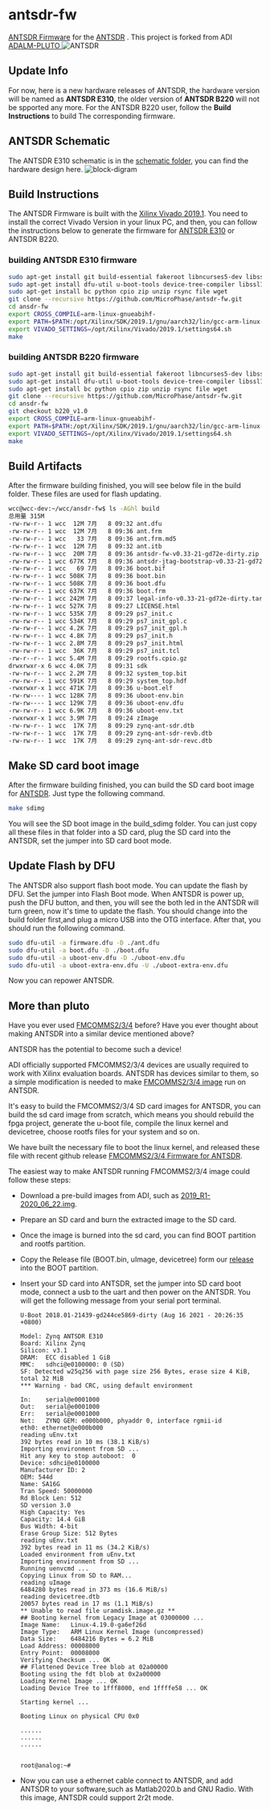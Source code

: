 # antsdr-fw
[ANTSDR Firmware](https://github.com/MicroPhase/antsdr-fw) for the [ANTSDR](https://item.taobao.com/item.htm?spm=a230r.1.14.16.34e21142YIlxqx&id=647986963313&ns=1&abbucket=2#detail) .
This project is forked from ADI [ADALM-PLUTO ](https://github.com/analogdevicesinc/plutosdr-fw) 
![ANTSDR](./images/ANTSDR.png)

## Update Info
For now, here is a new hardware releases of ANTSDR, the hardware version will be named as **ANTSDR E310**, the older version of **ANTSDR B220** will not be spported any more. For the ANTSDR B220 user, follow the **Build Instructions** to build The corresponding firmware.

## ANTSDR Schematic
The ANTSDR E310 schematic is in the [schematic folder](./schematic),  you can find the hardware design here.
![block-digram](./images/block-diagram.png)
## Build Instructions
The ANTSDR Firmware is built with the [Xilinx Vivado 2019.1](https://www.xilinx.com/member/forms/download/xef-vivado.html?filename=Xilinx_Vivado_SDK_Web_2019.1_0524_1430_Lin64.bin). You need to install the correct Vivado Version in your linux PC, and then, you can follow the instructions below to generate the firmware for [ANTSDR E310](https://item.taobao.com/item.htm?spm=a230r.1.14.16.34e21142YIlxqx&id=647986963313&ns=1&abbucket=2#detail) or ANTSDR B220.

### building ANTSDR E310 firmware
```bash
sudo apt-get install git build-essential fakeroot libncurses5-dev libssl-dev ccache 
sudo apt-get install dfu-util u-boot-tools device-tree-compiler libssl1.0-dev mtools
sudo apt-get install bc python cpio zip unzip rsync file wget 
git clone --recursive https://github.com/MicroPhase/antsdr-fw.git 
cd ansdr-fw 
export CROSS_COMPILE=arm-linux-gnueabihf- 
export PATH=$PATH:/opt/Xilinx/SDK/2019.1/gnu/aarch32/lin/gcc-arm-linux-gnueabi/bin 
export VIVADO_SETTINGS=/opt/Xilinx/Vivado/2019.1/settings64.sh
make
```

### building ANTSDR B220 firmware
```bash
sudo apt-get install git build-essential fakeroot libncurses5-dev libssl-dev ccache 
sudo apt-get install dfu-util u-boot-tools device-tree-compiler libssl1.0-dev mtools
sudo apt-get install bc python cpio zip unzip rsync file wget 
git clone --recursive https://github.com/MicroPhase/antsdr-fw.git 
cd ansdr-fw 
git checkout b220_v1.0
export CROSS_COMPILE=arm-linux-gnueabihf- 
export PATH=$PATH:/opt/Xilinx/SDK/2019.1/gnu/aarch32/lin/gcc-arm-linux-gnueabi/bin 
export VIVADO_SETTINGS=/opt/Xilinx/Vivado/2019.1/settings64.sh
make
```

## Build Artifacts 
After the firmware building finished, you will see below file in the build folder. These files are used for flash updating.
```bash 
wcc@wcc-dev:~/wcc/ansdr-fw$ ls -AGhl build 
总用量 315M
-rw-rw-r-- 1 wcc  12M 7月   8 09:32 ant.dfu
-rw-rw-r-- 1 wcc  12M 7月   8 09:36 ant.frm
-rw-rw-r-- 1 wcc   33 7月   8 09:36 ant.frm.md5
-rw-rw-r-- 1 wcc  12M 7月   8 09:32 ant.itb
-rw-rw-r-- 1 wcc  20M 7月   8 09:36 antsdr-fw-v0.33-21-gd72e-dirty.zip
-rw-rw-r-- 1 wcc 677K 7月   8 09:36 antsdr-jtag-bootstrap-v0.33-21-gd72e-dirty.zip
-rw-rw-r-- 1 wcc   69 7月   8 09:36 boot.bif
-rw-rw-r-- 1 wcc 508K 7月   8 09:36 boot.bin
-rw-rw-r-- 1 wcc 508K 7月   8 09:36 boot.dfu
-rw-rw-r-- 1 wcc 637K 7月   8 09:36 boot.frm
-rw-rw-r-- 1 wcc 242M 7月   8 09:37 legal-info-v0.33-21-gd72e-dirty.tar.gz
-rw-rw-r-- 1 wcc 527K 7月   8 09:27 LICENSE.html
-rw-rw-r-- 1 wcc 535K 7月   8 09:29 ps7_init.c
-rw-rw-r-- 1 wcc 534K 7月   8 09:29 ps7_init_gpl.c
-rw-rw-r-- 1 wcc 4.2K 7月   8 09:29 ps7_init_gpl.h
-rw-rw-r-- 1 wcc 4.8K 7月   8 09:29 ps7_init.h
-rw-rw-r-- 1 wcc 2.8M 7月   8 09:29 ps7_init.html
-rw-rw-r-- 1 wcc  36K 7月   8 09:29 ps7_init.tcl
-rw-r--r-- 1 wcc 5.4M 7月   8 09:29 rootfs.cpio.gz
drwxrwxr-x 6 wcc 4.0K 7月   8 09:31 sdk
-rw-rw-r-- 1 wcc 2.2M 7月   8 09:32 system_top.bit
-rw-rw-r-- 1 wcc 591K 7月   8 09:29 system_top.hdf
-rwxrwxr-x 1 wcc 471K 7月   8 09:36 u-boot.elf
-rw-rw---- 1 wcc 128K 7月   8 09:36 uboot-env.bin
-rw-rw---- 1 wcc 129K 7月   8 09:36 uboot-env.dfu
-rw-rw-r-- 1 wcc 6.9K 7月   8 09:36 uboot-env.txt
-rwxrwxr-x 1 wcc 3.9M 7月   8 09:24 zImage
-rw-rw-r-- 1 wcc  17K 7月   8 09:29 zynq-ant-sdr.dtb
-rw-rw-r-- 1 wcc  17K 7月   8 09:29 zynq-ant-sdr-revb.dtb
-rw-rw-r-- 1 wcc  17K 7月   8 09:29 zynq-ant-sdr-revc.dtb
```

## Make SD card boot image
After the firmware building finished, you can build the SD card boot image for [ANTSDR](https://item.taobao.com/item.htm?spm=a230r.1.14.16.34e21142YIlxqx&id=647986963313&ns=1&abbucket=2#detail). Just type the following command.
```bash
make sdimg
```
You will see the SD boot image in the build_sdimg folder. You can just copy all these files in that folder into a SD card, plug the SD card into the ANTSDR, set the jumper into SD card boot mode.

## Update Flash by DFU
The ANTSDR also support flash boot mode. You can update the flash by DFU. Set the jumper into Flash Boot mode. When ANTSDR is power up, push the DFU button, and then, you will see the both led in the ANTSDR will turn green, now it's time to update the flash.
You should change into the build folder first,and plug a micro USB into the OTG interface. After that, you should run the following command.
```bash
sudo dfu-util -a firmware.dfu -D ./ant.dfu
sudo dfu-util -a boot.dfu -D ./boot.dfu
sudo dfu-util -a uboot-env.dfu -D ./uboot-env.dfu
sudo dfu-util -a uboot-extra-env.dfu -U ./uboot-extra-env.dfu
```
Now you can repower ANTSDR. 

## More than pluto
Have you ever used [FMCOMMS2/3/4](https://wiki.analog.com/resources/eval/user-guides/ad-fmcomms2-ebz/quickstart/zynq) before? Have you ever thought about making ANTSDR into a similar device mentioned above?

ANTSDR has the potential to become such a device!

ADI officially supported FMCOMMS2/3/4 devices are usually required to work with Xilinx evaluation boards. ANTSDR has devices similar to them, so a simple modification is needed to make [FMCOMMS2/3/4 image](https://wiki.analog.com/resources/tools-software/linux-software/zynq_images) run on ANTSDR.

It's easy to build the FMCOMMS2/3/4 SD card images for ANTSDR, you can build the sd card image from scratch, which means you should rebuild the fpga project, generate the u-boot file, compile the linux kernel and devicetree, choose rootfs files for your system and so on.

We have built the necessary file to boot the linux kernel, and released these file with recent github release [FMCOMMS2/3/4 Firmware for ANTSDR](https://github.com/MicroPhase/antsdr-fw/releases/tag/e310_v1.0).

The easiest way to make ANTSDR running FMCOMMS2/3/4 image could follow these steps:

- Download a pre-build images from ADI, such as [2019_R1-2020_06_22.img](http://swdownloads.analog.com/cse/2019_R1-2020_06_22.img.xz).

- Prepare an SD card and burn the extracted image to the SD card.

- Once the image is burned into the sd card, you can find BOOT partition and rootfs partition.

- Copy the Release file (BOOT.bin, uImage, devicetree) form our [release]((https://github.com/MicroPhase/antsdr-fw/releases/tag/e310_v1.0)) into the BOOT partition.

- Insert your SD card into ANTSDR, set the jumper into SD card boot mode, connect a usb to the uart and then power on the ANTSDR. You will get the following message from your serial port terminal.

    ```
    U-Boot 2018.01-21439-gd244ce5869-dirty (Aug 16 2021 - 20:26:35 +0800)

    Model: Zynq ANTSDR E310
    Board: Xilinx Zynq
    Silicon: v3.1
    DRAM:  ECC disabled 1 GiB
    MMC:   sdhci@e0100000: 0 (SD)
    SF: Detected w25q256 with page size 256 Bytes, erase size 4 KiB, total 32 MiB
    *** Warning - bad CRC, using default environment

    In:    serial@e0001000
    Out:   serial@e0001000
    Err:   serial@e0001000
    Net:   ZYNQ GEM: e000b000, phyaddr 0, interface rgmii-id
    eth0: ethernet@e000b000
    reading uEnv.txt
    392 bytes read in 10 ms (38.1 KiB/s)
    Importing environment from SD ...
    Hit any key to stop autoboot:  0
    Device: sdhci@e0100000
    Manufacturer ID: 2
    OEM: 544d
    Name: SA16G
    Tran Speed: 50000000
    Rd Block Len: 512
    SD version 3.0
    High Capacity: Yes
    Capacity: 14.4 GiB
    Bus Width: 4-bit
    Erase Group Size: 512 Bytes
    reading uEnv.txt
    392 bytes read in 11 ms (34.2 KiB/s)
    Loaded environment from uEnv.txt
    Importing environment from SD ...
    Running uenvcmd ...
    Copying Linux from SD to RAM...
    reading uImage
    6484280 bytes read in 373 ms (16.6 MiB/s)
    reading devicetree.dtb
    20057 bytes read in 17 ms (1.1 MiB/s)
    ** Unable to read file uramdisk.image.gz **
    ## Booting kernel from Legacy Image at 03000000 ...
    Image Name:   Linux-4.19.0-ga6ef26d
    Image Type:   ARM Linux Kernel Image (uncompressed)
    Data Size:    6484216 Bytes = 6.2 MiB
    Load Address: 00008000
    Entry Point:  00008000
    Verifying Checksum ... OK
    ## Flattened Device Tree blob at 02a00000
    Booting using the fdt blob at 0x2a00000
    Loading Kernel Image ... OK
    Loading Device Tree to 1fff8000, end 1ffffe58 ... OK

    Starting kernel ...

    Booting Linux on physical CPU 0x0

    ......
    ......
    ......


    root@analog:~#
    ```
- Now you can use a ethernet cable connect to ANTSDR, and add ANTSDR to your software,such as Matlab2020.b and GNU Radio. With this image, ANTSDR could support 2r2t mode.